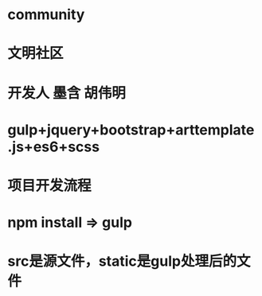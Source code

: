 # community
# 文明社区

# 开发人 墨含 胡伟明

# gulp+jquery+bootstrap+arttemplate.js+es6+scss

# 项目开发流程
# npm install => gulp

# src是源文件，static是gulp处理后的文件
